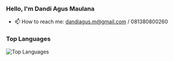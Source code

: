 ### Hello, I'm Dandi Agus Maulana
- 📫 How to reach me: dandiagus.m@gmail.com / 081380800260

### Top Languages
<p><img src="https://github-readme-stats.vercel.app/api/top-langs/?username=dandiagusm&amp;layout=compact" alt="Top Languages"></p>

<!--
Here are some ideas to get you started:
### Gihub Stats
<p><img src="https://github-readme-stats.vercel.app/api?username=dandiagusm&amp;show_icons=true&amp;count_private=true&amp;theme=cobalt" alt="GitHub Stats"></p>

- 🔭 I’m currently working on ...
- 🌱 I’m currently learning ...
- 👯 I’m looking to collaborate on ...
- 🤔 I’m looking for help with ...
- 💬 Ask me about ...
- 📫 How to reach me: ...
- 😄 Pronouns: ...
- ⚡ Fun fact: ...
-->

